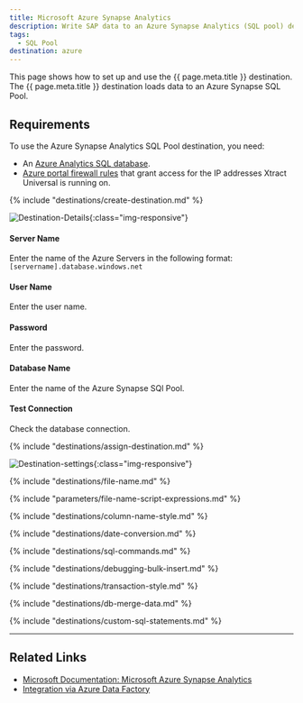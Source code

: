 ```yaml
---
title: Microsoft Azure Synapse Analytics 
description: Write SAP data to an Azure Synapse Analytics (SQL pool) destination
tags:
  - SQL Pool
destination: azure
---
```


This page shows how to set up and use the {{ page.meta.title }} destination. 
The {{ page.meta.title }} destination loads data to an Azure Synapse SQL Pool.

## Requirements

To use the Azure Synapse Analytics SQL Pool destination, you need:
- An [Azure Analytics SQL database](https://docs.microsoft.com/en-us/azure/azure-sql/database/single-database-create-quickstart?tabs=azure-portal).
- [Azure portal firewall rules](https://docs.microsoft.com/en-us/azure/azure-sql/database/secure-database-tutorial#create-firewall-rules) that grant access for the IP addresses Xtract Universal is running on.

{% include "destinations/create-destination.md" %}

![Destination-Details](../../assets/images/documentation/destinations/azure-synapse/destination-details.png){:class="img-responsive"}

#### Server Name
Enter the name of the Azure Servers in the following format:<br>
`[servername].database.windows.net`

#### User Name
Enter the user name.

#### Password
Enter the password.

#### Database Name
Enter the name of the Azure Synapse SQl Pool.

#### Test Connection
Check the database connection.


{% include "destinations/assign-destination.md" %}

![Destination-settings](../../assets/images/documentation/destinations/azure-synapse/destination-settings.png){:class="img-responsive"}

{% include "destinations/file-name.md" %}

{% include "parameters/file-name-script-expressions.md" %}

{% include "destinations/column-name-style.md" %}

{% include "destinations/date-conversion.md" %}

{% include "destinations/sql-commands.md" %}

{% include "destinations/debugging-bulk-insert.md" %}

{% include "destinations/transaction-style.md" %} 

{% include "destinations/db-merge-data.md" %} 

{% include "destinations/custom-sql-statements.md" %}

***

## Related Links
- [Microsoft Documentation: Microsoft Azure Synapse Analytics](https://docs.microsoft.com/en-us/azure/synapse-analytics/)
- [Integration via Azure Data Factory](../execute-and-automate/call-via-etl.md#integration-via-azure-data-factory)